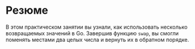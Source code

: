 # Резюме

В этом практическом занятии вы узнали, как использовать несколько возвращаемых значений в Go. Завершив функцию `swap`, вы смогли поменять местами два целых числа и вернуть их в обратном порядке.
